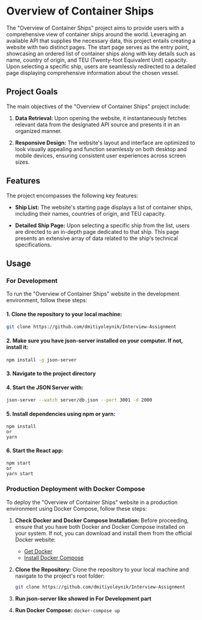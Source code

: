 # Overview of Container Ships

The "Overview of Container Ships" project aims to provide users with a comprehensive view of container ships around the world. Leveraging an available API that supplies the necessary data, this project entails creating a website with two distinct pages. The start page serves as the entry point, showcasing an ordered list of container ships along with key details such as name, country of origin, and TEU (Twenty-foot Equivalent Unit) capacity. Upon selecting a specific ship, users are seamlessly redirected to a detailed page displaying comprehensive information about the chosen vessel.

## Project Goals

The main objectives of the "Overview of Container Ships" project include:

1. **Data Retrieval:** Upon opening the website, it instantaneously fetches relevant data from the designated API source and presents it in an organized manner.

2. **Responsive Design:** The website's layout and interface are optimized to look visually appealing and function seamlessly on both desktop and mobile devices, ensuring consistent user experiences across screen sizes.

## Features

The project encompasses the following key features:

- **Ship List:** The website's starting page displays a list of container ships, including their names, countries of origin, and TEU capacity.

- **Detailed Ship Page:** Upon selecting a specific ship from the list, users are directed to an in-depth page dedicated to that ship. This page presents an extensive array of data related to the ship's technical specifications.

## Usage

### For Development

To run the "Overview of Container Ships" website in the development environment, follow these steps:


#### 1. Clone the repository to your local machine:
```bash 
git clone https://github.com/dmitiyoleynik/Interview-Assignment
```
#### 2. Make sure you have json-server installed on your computer. If not, install it:
```bash
npm install -g json-server
```
#### 3. Navigate to the project directory

#### 4. Start the JSON Server with:
```bash
json-server --watch server/db.json --port 3001 -d 2000
```

#### 5. Install dependencies using npm or yarn:
```
npm install
or
yarn
```
#### 6. Start the React app:
```
npm start
or
yarn start
```


### Production Deployment with Docker Compose

To deploy the "Overview of Container Ships" website in a production environment using Docker Compose, follow these steps:

1. **Check Docker and Docker Compose Installation:**
   Before proceeding, ensure that you have both Docker and Docker Compose installed on your system. If not, you can download and install them from the official Docker website:
   - [Get Docker](https://www.docker.com/get-started)
   - [Install Docker Compose](https://docs.docker.com/compose/install/)

2. **Clone the Repository:**
   Clone the repository to your local machine and navigate to the project's root folder:
   ```bash
   git clone https://github.com/dmitiyoleynik/Interview-Assignment

3. **Run json-server like showed in For Development part**
4. **Run Docker Compose:**
    ```docker-compose up```




